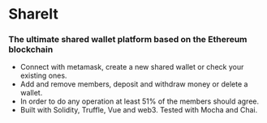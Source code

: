 # ShareIt
### The ultimate shared wallet platform based on the Ethereum blockchain

 -  Connect with metamask, create a new shared wallet or check your existing ones. 
 - Add and remove members, deposit and withdraw money or delete a wallet. 
 - In order to do any operation at least 51% of the members should agree.
 -  Built with Solidity, Truffle, Vue and web3. Tested with Mocha and Chai.
